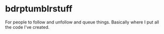 # bdrptumblrstuff
For people to follow and unfollow and queue things. Basically where I put all the code I've created. 
